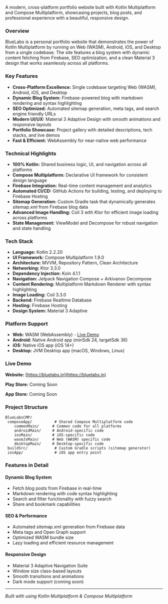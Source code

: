 A modern, cross-platform portfolio website built with Kotlin Multiplatform and Compose Multiplatform, showcasing projects, blog posts, and professional experience with a beautiful, responsive design.

### Overview

BlueLabs is a personal portfolio website that demonstrates the power of Kotlin Multiplatform by running on Web (WASM), Android, iOS, and Desktop from a single codebase. The site features a blog system with dynamic content fetching from Firebase, SEO optimization, and a clean Material 3 design that works seamlessly across all platforms.

### Key Features

- **Cross-Platform Excellence:** Single codebase targeting Web (WASM), Android, iOS, and Desktop
- **Dynamic Blog System:** Firebase-powered blog with markdown rendering and syntax highlighting
- **SEO Optimized:** Automated sitemap generation, meta tags, and search engine friendly URLs
- **Modern UI/UX:** Material 3 Adaptive Design with smooth animations and responsive layouts
- **Portfolio Showcase:** Project gallery with detailed descriptions, tech stacks, and live demos
- **Fast & Efficient:** WebAssembly for near-native web performance

### Technical Highlights

- **100% Kotlin:** Shared business logic, UI, and navigation across all platforms
- **Compose Multiplatform:** Declarative UI framework for consistent design language
- **Firebase Integration:** Real-time content management and analytics
- **Automated CI/CD:** GitHub Actions for building, testing, and deploying to Firebase Hosting
- **Sitemap Generation:** Custom Gradle task that dynamically generates sitemap.xml from Firebase blog data
- **Advanced Image Handling:** Coil 3 with Ktor for efficient image loading across platforms
- **State Management:** ViewModel and Decompose for robust navigation and state handling

### Tech Stack

- **Language:** Kotlin 2.2.20
- **UI Framework:** Compose Multiplatform 1.9.0
- **Architecture:** MVVM, Repository Pattern, Clean Architecture
- **Networking:** Ktor 3.3.0
- **Dependency Injection:** Koin 4.1.1
- **Navigation:** Jetpack Navigation Compose + Arkivanov Decompose
- **Content Rendering:** Multiplatform Markdown Renderer with syntax highlighting
- **Image Loading:** Coil 3.3.0
- **Backend:** Firebase Realtime Database
- **Hosting:** Firebase Hosting
- **Design System:** Material 3 Adaptive

### Platform Support

- **Web:** WASM (WebAssembly) - [Live Demo](https://bluelabs.in)
- **Android:** Native Android app (minSdk 24, targetSdk 36)
- **iOS:** Native iOS app (iOS 14+)
- **Desktop:** JVM Desktop app (macOS, Windows, Linux)

### Live Demo

 **Website:** [https://bluelabs.in](https://bluelabs.in)

 **Play Store:** Coming Soon

 **App Store:** Coming Soon

### Project Structure

```
BlueLabsCMP/
 composeApp/          # Shared Compose Multiplatform code
    commonMain/      # Common code for all platforms
    androidMain/     # Android-specific code
    iosMain/         # iOS-specific code
    wasmJsMain/      # Web (WASM) specific code
    desktopMain/     # Desktop-specific code
 buildSrc/            # Custom Gradle scripts (sitemap generator)
 iosApp/              # iOS app entry point
```

### Features in Detail

#### Dynamic Blog System
- Fetch blog posts from Firebase in real-time
- Markdown rendering with code syntax highlighting
- Search and filter functionality with fuzzy search
- Share and bookmark capabilities

#### SEO & Performance
- Automated sitemap.xml generation from Firebase data
- Meta tags and Open Graph support
- Optimized WASM bundle size
- Lazy loading and efficient resource management

#### Responsive Design
- Material 3 Adaptive Navigation Suite
- Window size class-based layouts
- Smooth transitions and animations
- Dark mode support (coming soon)

---

*Built with  using Kotlin Multiplatform & Compose Multiplatform*